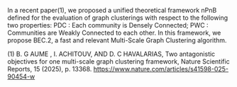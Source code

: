 In a recent paper(1), we proposed a unified theoretical framework nPnB defined for the evaluation of graph clusterings with respect to the following two properties:
  PDC : Each community is Densely Connected;
  PWC : Communities are Weakly Connected to each other.
In this framework, we propose BEC.2, a fast and relevant Multi-Scale Graph Clustering algorithm.

(1) B. G AUME , I. ACHITOUV, AND D. C HAVALARIAS, Two antagonistic objectives for one multi-scale graph clustering framework, Nature Scientific Reports, 15 (2025), p. 13368.
https://www.nature.com/articles/s41598-025-90454-w
